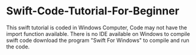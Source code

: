 # Swift-Code-Tutorial-For-Beginner
This swift tutorial is coded in Windows Computer, Code may not have the import function available. There is no IDE available on Windows to compile swift code download the program "Swift For Windows" to compile and run the code. 
